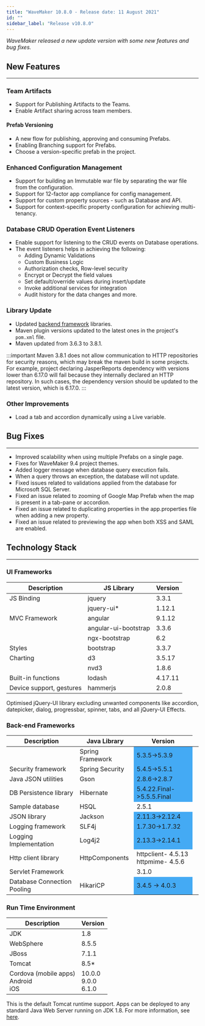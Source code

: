 ```yaml
---
title: "WaveMaker 10.8.0 - Release date: 11 August 2021"
id: ""
sidebar_label: "Release v10.8.0"
---
```

*WaveMaker released a new update version with some new features and bug fixes.*

## New Features

---


### Team Artifacts

- Support for Publishing Artifacts to the Teams.
- Enable Artifact sharing across team members.

#### Prefab Versioning

- A new flow for publishing, approving and consuming Prefabs.
- Enabling Branching support for Prefabs.
- Choose a version-specific prefab in the project.

### Enhanced Configuration Management

- Support for building an Immutable war file by separating the war file from the configuration.
- Support for 12-factor app compliance for config management.
- Support for custom property sources - such as Database and API.
- Support for context-specific property configuration for achieving multi-tenancy.

### Database CRUD Operation Event Listeners

- Enable support for listening to the CRUD events on Database operations.
- The event listeners helps in achieving the following:
    - Adding Dynamic Validations
    - Custom Business Logic
    - Authorization checks, Row-level security
    - Encrypt or Decrypt the field values
    - Set default/override values during insert/update
    - Invoke additional services for integration
    - Audit history for the data changes and more.

### Library Update

- Updated [backend framework](#back-end-frameworks) libraries.
- Maven plugin versions updated to the latest ones in the project's `pom.xml` file.
- Maven updated from 3.6.3 to 3.8.1. 

:::important
Maven 3.8.1 does not allow communication to HTTP repositories for security reasons, which may break the maven build in some projects. For example, project declaring JasperReports dependency with versions lower than 6.17.0 will fail because they internally declared an HTTP repository. In such cases, the dependency version should be updated to the latest version, which is 6.17.0.
:::

### Other Improvements

- Load a tab and accordion dynamically using a Live variable.

## Bug Fixes

---

- Improved scalability when using multiple Prefabs on a single page.
- Fixes for WaveMaker 9.4 project themes.
- Added logger message when database query execution fails.
- When a query throws an exception, the database will not update.
- Fixed issues related to validations applied from the database for Microsoft SQL Server.
- Fixed an issue related to zooming of Google Map Prefab when the map is present in a tab-pane or accordion.
- Fixed an issue related to duplicating properties in the app.properties file when adding a new property.
- Fixed an issue related to previewing the app when both XSS and SAML are enabled.


## Technology Stack

---

### UI Frameworks

| Description | JS Library | Version |
| --- | --- | --- |
| JS Binding | jquery | 3.3.1 |
|  | jquery-ui* | 1.12.1 |
| MVC Framework | angular | 9.1.12 |
|  | angular-ui-bootstrap | 3.3.6 |
|  | ngx-bootstrap | 6.2 |
| Styles | bootstrap | 3.3.7 |
| Charting | d3 | 3.5.17 |
|  | nvd3 | 1.8.6 |
| Built-in functions | lodash | 4.17.11 |
| Device support, gestures | hammerjs | 2.0.8 |

Optimised jQuery-UI library excluding unwanted components like accordion, datepicker, dialog, progressbar, spinner, tabs, and all jQuery-UI Effects.

### Back-end Frameworks

| Description | Java Library | Version |
| --- | --- | --- |
|  | Spring Framework  <td bgcolor="#44aaf4"> 5.3.5->5.3.9|
| Security framework | Spring Security  <td bgcolor="#44aaf4"> 5.4.5->5.5.1|
| Java JSON utilities | Gson  <td bgcolor="#44aaf4"> 2.8.6->2.8.7|
| DB Persistence library | Hibernate <td bgcolor="#44aaf4"> 5.4.22.Final->5.5.5.Final|
| Sample database | HSQL | 2.5.1|
| JSON library | Jackson  <td bgcolor="#44aaf4"> 2.11.3->2.12.4|
| Logging framework | SLF4j  <td bgcolor="#44aaf4"> 1.7.30->1.7.32 |
| Logging Implementation | Log4j2  <td bgcolor="#44aaf4"> 2.13.3->2.14.1 |
| Http client library | HttpComponents | httpclient- 4.5.13 <br> httpmime- 4.5.6 |
| Servlet Framework |  | 3.1.0 |
|Database Connection Pooling | HikariCP <td bgcolor="#44aaf4"> 3.4.5 -> 4.0.3 |

### Run Time Environment

| Description | Version |
| --- | --- |
| JDK | 1.8 |
| WebSphere | 8.5.5 |
| JBoss | 7.1.1 |
| Tomcat | 8.5* |
| Cordova (mobile apps) <br> Android <br> iOS | 10.0.0 <br> 9.0.0  <br> 6.1.0 |

This is the default Tomcat runtime support. Apps can be deployed to any standard Java Web Server running on JDK 1.8. For more information, see [here](/learn/app-development/deployment/deployment-web-server).
